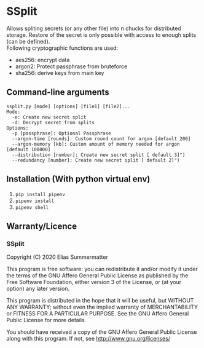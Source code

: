 # SSplit
Allows spliting secrets (or any other file) into n chucks for distributed storage. Restore of the secret is only possible with access to enough splits (can be defined).    
Following cryptographic functions are used:
- aes256: encrypt data
- argon2: Protect passphrase from bruteforce
- sha256: derive keys from main key

## Command-line arguments
    ssplit.py [mode] [options] [file1] [file2]...
    Mode:
      -e: Create new secret split
      -d: Decrypt secret from splits
    Options:
      -p [passphrase]: Optional Passphrase
      --argon-time [rounds]: Custom round count for argon [default 200]
      --argon-memory [kb]: Custom amount of memory needed for argon [default 100000]
      --distribution [number]: Create new secret split [ default 3]")
      --redundancy [number]: Create new secret split [ default 2]")

## Installation (With python virtual env)
1. `pip install pipenv`  
2. `pipenv install`  
3. `pipenv shell`  


## Warranty/Licence
### SSplit  

Copyright (C) 2020  Elias Summermatter 

This program is free software: you can redistribute it and/or modify
it under the terms of the GNU Affero General Public License as published by
the Free Software Foundation, either version 3 of the License, or
(at your option) any later version.

This program is distributed in the hope that it will be useful,
but WITHOUT ANY WARRANTY; without even the implied warranty of
MERCHANTABILITY or FITNESS FOR A PARTICULAR PURPOSE.  See the
GNU Affero General Public License for more details.

You should have received a copy of the GNU Affero General Public License
along with this program.  If not, see <http://www.gnu.org/licenses/>






